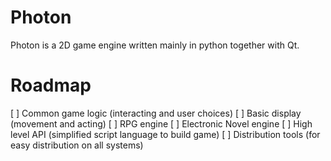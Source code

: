 Photon
======

Photon is a 2D game engine written mainly in python together with Qt.


Roadmap
=======

[ ] Common game logic (interacting and user choices)
[ ] Basic display (movement and acting)
[ ] RPG engine
[ ] Electronic Novel engine
[ ] High level API (simplified script language to build game)
[ ] Distribution tools (for easy distribution on all systems)
